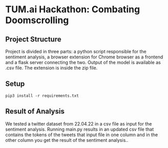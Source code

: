 # TUM.ai Hackathon: Combating Doomscrolling

## Project Structure
Project is divided in three parts: a python script responsible for the sentiment analysis, 
a browser extension for Chrome browser as a frontend and a flask server connecting the two.
Output of the model is available as .csv file.
The extension is inside the zip file.

## Setup
<code>pip3 install -r requirements.txt</code>

## Result of Analysis
We tested a twitter dataset from 22.04.22 in a csv file as input for the sentiment analysis.
Running main.py results in an updated csv file that contains the tokens of the tweets that input file
in one column and in the other column you get the result of the sentiment analysis..

